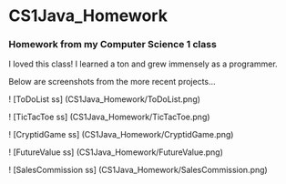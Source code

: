 # CS1Java_Homework
### Homework from my Computer Science 1 class

I loved this class! I learned a ton and grew immensely as a programmer. 

Below are screenshots from the more recent projects...

! [ToDoList ss] (CS1Java_Homework/ToDoList.png)

! [TicTacToe ss] (CS1Java_Homework/TicTacToe.png)

! [CryptidGame ss] (CS1Java_Homework/CryptidGame.png)

! [FutureValue ss] (CS1Java_Homework/FutureValue.png)

! [SalesCommission ss] (CS1Java_Homework/SalesCommission.png)
